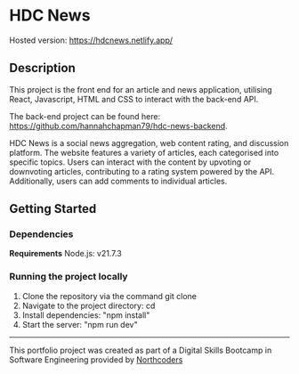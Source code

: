 # HDC News

Hosted version: https://hdcnews.netlify.app/

## Description

This project is the front end for an article and news application, utilising React, Javascript, HTML and CSS to interact with the back-end API.  

The back-end project can be found here: https://github.com/hannahchapman79/hdc-news-backend.  

HDC News is a social news aggregation, web content rating, and discussion platform. The website features a variety of articles, each categorised into specific topics. Users can interact with the content by upvoting or downvoting articles, contributing to a rating system powered by the API. Additionally, users can add comments to individual articles. 

## Getting Started

### Dependencies

**Requirements**
Node.js: v21.7.3

### Running the project locally

1. Clone the repository via the command git clone <repo-url>
2. Navigate to the project directory: cd <project-directory>
2. Install dependencies: "npm install"
3. Start the server: "npm run dev"

--- 

This portfolio project was created as part of a Digital Skills Bootcamp in Software Engineering provided by [Northcoders](https://northcoders.com/)
